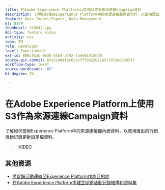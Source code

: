 ```yaml
---
title: 在Adobe Experience Platform上使用S3作為來源連線Campaign資料
description: 了解如何使用Experience Platform中的來源連接器內嵌資料，以使用匯出的行銷活動記錄更新設定檔資料。
feature: Data Import/Export, Data Management
kt: 8159
thumbnail: 336642.jpg
doc-type: feature video
activity: use
team: TM
role: Developer
level: Experienced
exl-id: 880c91ab-0e36-45b4-af42-fade61915e38
source-git-commit: 85a32e0415c02ccfff9a22021ed77872ad726bf7
workflow-type: tm+mt
source-wordcount: '85'
ht-degree: 2%

---
```


# 在Adobe Experience Platform上使用S3作為來源連線Campaign資料

了解如何使用Experience Platform中的來源連接器內嵌資料，以使用匯出的行銷活動記錄更新設定檔資料。

>[!VIDEO](https://video.tv.adobe.com/v/336642?quality=12)

## 其他資源

* [將促銷活動連線至Experience Platform作為目的地](/help/tutorial-integrate-with-experience-platform/connect-campaign-to-experience-platform-as-destination.md)
* [在Adobe Experience Platform中建立促銷活動記錄結構和資料集](/help/tutorial-integrate-with-experience-platform/create-a-campaign-logs-schema-and-dataset-in-experience-platform.md)
